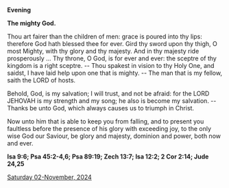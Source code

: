 **Evening**

**The mighty God.**
 
Thou art fairer than the children of men: grace is poured into thy lips: therefore God hath blessed thee for ever. Gird thy sword upon thy thigh, O most Mighty, with thy glory and thy majesty. And in thy majesty ride prosperously ... Thy throne, O God, is for ever and ever: the sceptre of thy kingdom is a right sceptre. -- Thou spakest in vision to thy Holy One, and saidst, I have laid help upon one that is mighty. -- The man that is my fellow, saith the LORD of hosts.
 
Behold, God, is my salvation; I will trust, and not be afraid: for the LORD JEHOVAH is my strength and my song; he also is become my salvation. -- Thanks be unto God, which always causes us to triumph in Christ.
 
Now unto him that is able to keep you from falling, and to present you faultless before the presence of his glory with exceeding joy, to the only wise God our Saviour, be glory and majesty, dominion and power, both now and ever.  

**Isa 9:6; Psa 45:2-4,6; Psa 89:19; Zech 13:7; Isa 12:2; 2 Cor 2:14; Jude 24,25**

[Saturday 02-November, 2024](https://t.me/daily_light)
